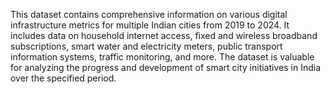 This dataset contains comprehensive information on various digital infrastructure metrics for multiple Indian cities from 2019 to 2024. 
It includes data on household internet access, fixed and wireless broadband subscriptions, 
smart water and electricity meters, public transport information systems, traffic monitoring, and more. 
The dataset is valuable for analyzing the progress and development of smart city initiatives in India over the specified period.
